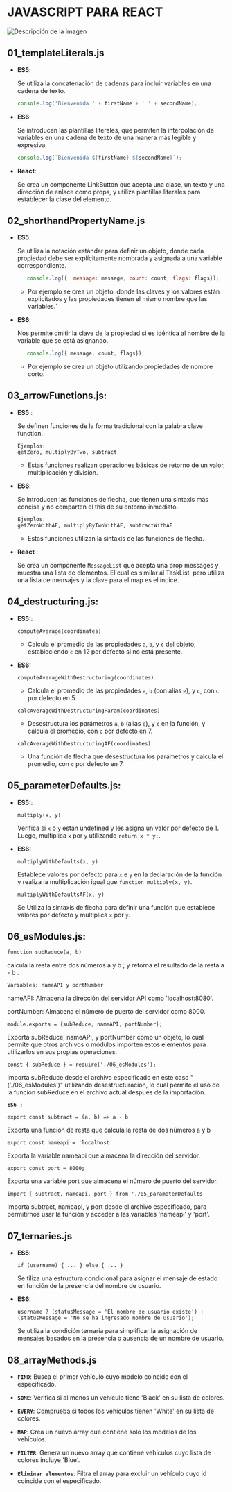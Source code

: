 # JAVASCRIPT PARA REACT 

![Descripción de la imagen](https://media.licdn.com/dms/image/D4D16AQEdyuYnhXWdNA/profile-displaybackgroundimage-shrink_200_800/0/1679948804852?e=2147483647&v=beta&t=PPO64AhSZL64A9kCJYRQTF__j1NdtFodERQzLJpjmaw)




## 01_templateLiterals.js

- **ES5**: 

   Se utiliza la concatenación de cadenas para incluir variables en una cadena de texto.

   ```javascript
   console.log('Bienvenida ' + firstName + ' ' + secondName);.
   ```
- **ES6**:

   Se introducen las plantillas literales, que permiten la interpolación de variables en una cadena de texto de una manera más legible y expresiva.


   ```javascript
   console.log(`Bienvenida ${firstName} ${secondName}`);
   ```

- **React**:

   Se crea un componente LinkButton que acepta una clase, un texto y una dirección de enlace como props, y utiliza plantillas literales para establecer la clase del elemento.



## 02_shorthandPropertyName.js 

- **ES5**:

   Se utiliza la notación estándar para definir un objeto, donde cada propiedad debe ser explícitamente nombrada y asignada a una variable correspondiente.


   ```javascript
      console.log({  message: message, count: count, flags: flags});
   ```
   - Por ejemplo se crea un objeto, donde las claves y los valores están explicitados y las propiedades tienen el mismo nombre que las variables.`


- **ES6**:

   Nos permite omitir la clave de la propiedad si es idéntica al nombre de la variable que se está asignando.

   ```javascript
      console.log({ message, count, flags});

   ```
   - Por ejemplo se crea un objeto utilizando propiedades de nombre corto.
      

## 03_arrowFunctions.js:

- **ES5** :
   
   Se definen funciones de la forma tradicional con la palabra clave function.
   
   ```
   Ejemplos: 
   getZero, multiplyByTwo, subtract 
   ```
   - Estas funciones realizan operaciones básicas de retorno de un valor, multiplicación y división.


- **ES6**:

   Se introducen las funciones de flecha, que tienen una sintaxis más concisa y no comparten el this de su entorno inmediato.

   ```
   Ejemplos: 
   getZeroWithAF, multiplyByTwoWithAF, subtractWithAF
   ```
   - Estas funciones utilizan la sintaxis de las funciones de flecha.

-  **React** :

   Se crea un componente `MessageList` que acepta una prop messages y muestra una lista de elementos. El cual es similar al TaskList, pero utiliza una lista de mensajes y la clave para el map es el índice.

## 04_destructuring.js:

-  **ES5:**:
   ```
   computeAverage(coordinates)
   ```
    
   - Calcula el promedio de las propiedades `a`, `b`, y `c` del objeto, estableciendo `c` en 12 por defecto si no está presente.

- **ES6:**

   ```
   computeAverageWithDestructuring(coordinates) 
   ```
   - Calcula el promedio de las propiedades `a`, `b` (con alias `e`), y `c`, con `c` por defecto en 5.


   ```
   calcAverageWithDestructuringParam(coordinates)
   ```
   - Desestructura los parámetros `a`, `b` (alias `e`), y `c` en la función, y calcula el promedio,  con `c` por defecto en 7.


   ```
   calcAverageWithDestructuringAF(coordinates)
   ```
   - Una función de flecha que desestructura los parámetros y calcula el promedio, con `c` por defecto en 7.



## 05_parameterDefaults.js:

-  **ES5:**:
   ```
   multiply(x, y)
   ```
    
   Verifica si `x` o `y` están undefined y les asigna un valor por defecto de 1. Luego, multiplica `x` por `y` utilizando `return x * y;`.

- **ES6:**

   ```
   multiplyWithDefaults(x, y)
   ```
   Establece valores por defecto para `x` e `y` en la declaración de la función y realiza la multiplicación igual que  `function multiply(x, y)`.

   ```
   multiplyWithDefaultsAF(x, y)
   ```
   Se Utiliza la sintaxis de flecha para definir una función que establece valores por defecto y multiplica `x` por `y`.

## 06_esModules.js:

   ```
   function subReduce(a, b)
   ```
   calcula la resta entre dos números a y b ; y retorna el resultado de la resta a - b .

   ```
   Variables: nameAPI y portNumber
   ```

   nameAPI: Almacena la dirección del servidor API como 'localhost:8080'.

   portNumber:  Almacena el número de puerto del servidor como 8000.

   ```
   module.exports = {subReduce, nameAPI, portNumber};
   ```

   Exporta subReduce, nameAPI, y  portNumber como un objeto, lo cual permite que otros archivos o módulos importen estos elementos para utilizarlos en sus propias operaciones.

   ```
   const { subReduce } = require('./06_esModules');
   ```

   Importa subReduce desde el archivo especificado en este caso "('./06_esModules')" utilizando desestructuración, lo cual permite el uso de la función subReduce en el archivo actual después de la importación.




**`ES6 : `**

```
export const subtract = (a, b) => a - b
```

Exporta una función de resta que calcula la resta de dos números a y b

   ```
   export const nameapi = 'localhost'
   ```
   Exporta la variable nameapi que almacena la dirección del servidor.

   ```
   export const port = 8000;
   ```
   Exporta una variable port que almacena el número de puerto del servidor.

   ```
   import { subtract, nameapi, port } from './05_parameterDefaults
   ```
   Importa subtract, nameapi, y port desde el archivo especificado, para permitirnos usar la función  y acceder a las variables 'nameapi' y 'port'.



## 07_ternaries.js

   - **ES5**:

      ```
      if (username) { ... } else { ... }
      ```
      Se tiliza una estructura condicional para asignar el mensaje de estado en función de la presencia del nombre de usuario.

   - **ES6**:
   
      ```
      username ? (statusMessage = 'El nombre de usuario existe') : (statusMessage = 'No se ha ingresado nombre de usuario');
      ```
      Se utiliza la condición ternaria para simplificar la asignación de mensajes basados en la presencia o ausencia de un nombre de usuario.


## 08_arrayMethods.js

- **`FIND`**: Busca el primer vehículo cuyo modelo coincide con el especificado.

- **`SOME`**: Verifica si al menos un vehículo tiene 'Black' en su lista de colores.

- **`EVERY`**: Comprueba si todos los vehículos tienen 'White' en su lista de colores.

- **`MAP`**: Crea un nuevo array que contiene solo los modelos de los vehículos.

- **`FILTER`**: Genera un nuevo array que contiene vehículos cuyo lista de colores incluye 'Blue'.

- **`Eliminar elementos`**:  Filtra el array para excluir un vehículo cuyo id coincide con el especificado.

